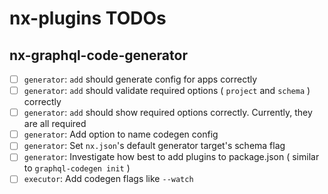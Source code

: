 # nx-plugins TODOs

## nx-graphql-code-generator

- [ ] `generator`: `add` should generate config for apps correctly
- [ ] `generator`: `add` should validate required options ( `project` and `schema` ) correctly
- [ ] `generator`: `add` should show required options correctly. Currently, they are all required
- [ ] `generator`: Add option to name codegen config
- [ ] `generator`: Set `nx.json`'s default generator target's schema flag
- [ ] `generator`: Investigate how best to add plugins to package.json ( similar to `graphql-codegen init` )
- [ ] `executor`: Add codegen flags like `--watch`
